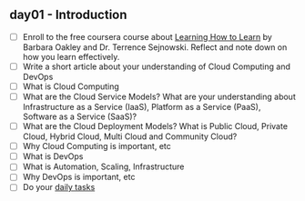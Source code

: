 ## day01 - Introduction

- [ ] Enroll to the free coursera course about [Learning How to Learn](https://www.coursera.org/learn/learning-how-to-learn) by Barbara Oakley and Dr. Terrence Sejnowski. Reflect and note down on how you learn effectively.
- [ ] Write a short article about your understanding of Cloud Computing and DevOps
- [ ] What is Cloud Computing
- [ ] What are the Cloud Service Models? What are your understanding about Infrastructure as a Service (IaaS), Platform as a Service (PaaS), Software as a Service (SaaS)?
- [ ] What are the Cloud Deployment Models? What is Public Cloud, Private Cloud, Hybrid Cloud, Multi Cloud and Community Cloud?
- [ ] Why Cloud Computing is important, etc
- [ ] What is DevOps
- [ ] What is Automation, Scaling, Infrastructure
- [ ] Why DevOps is important, etc
- [ ] Do your [daily tasks](https://github.com/agcdtmr/100DaysOfCloudDevOps/blob/main/README.md#do-the-work-work-work-work)
